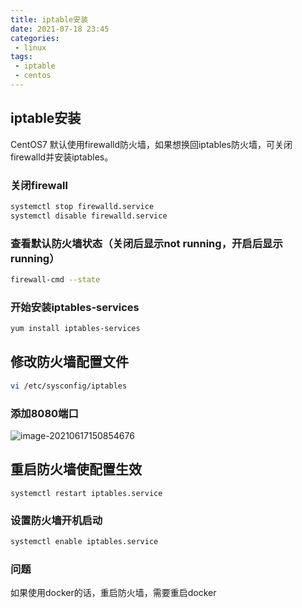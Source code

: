 ```yaml
---
title: iptable安装
date: 2021-07-18 23:45
categories:
 - linux
tags:
 - iptable
 - centos
---
```


## iptable安装

CentOS7 默认使用firewalld防火墙，如果想换回iptables防火墙，可关闭firewalld并安装iptables。

### 关闭firewall

```bash
systemctl stop firewalld.service
systemctl disable firewalld.service
```

### 查看默认防火墙状态（关闭后显示not running，开启后显示running）

```bash
firewall-cmd --state
```

### 开始安装iptables-services

```bash
yum install iptables-services
```

## 修改防火墙配置文件

```bash
vi /etc/sysconfig/iptables 
```

### 添加8080端口

![image-20210617150854676](https://img.xiyangyang.cc/blog/image-20210617150854676.png)

## 重启防火墙使配置生效

```
systemctl restart iptables.service
```

### 设置防火墙开机启动

```bash
systemctl enable iptables.service
```

### 问题

如果使用docker的话，重启防火墙，需要重启docker
